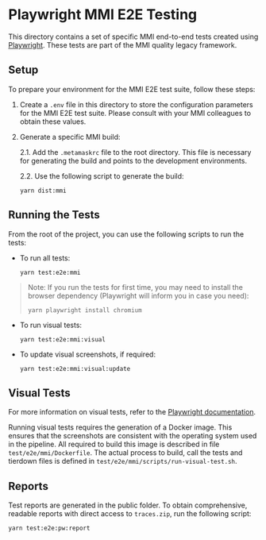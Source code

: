 # Playwright MMI E2E Testing

This directory contains a set of specific MMI end-to-end tests created using [Playwright](https://playwright.dev/). These tests are part of the MMI quality legacy framework.

## Setup

To prepare your environment for the MMI E2E test suite, follow these steps:

1. Create a `.env` file in this directory to store the configuration parameters for the MMI E2E test suite. Please consult with your MMI colleagues to obtain these values.

2. Generate a specific MMI build:

    2.1. Add the `.metamaskrc` file to the root directory. This file is necessary for generating the build and points to the development environments.

    2.2. Use the following script to generate the build:
    ```
    yarn dist:mmi
    ```

## Running the Tests

From the root of the project, you can use the following scripts to run the tests:

- To run all tests:
  ```
  yarn test:e2e:mmi
  ```

> Note: If you run the tests for first time, you may need to install the browser dependency (Playwright will inform you in case you need):
> ```
> yarn playwright install chromium
>```

- To run visual tests:
  ```
  yarn test:e2e:mmi:visual
  ```
- To update visual screenshots, if required:
  ```
  yarn test:e2e:mmi:visual:update
  ```

## Visual Tests

For more information on visual tests, refer to the [Playwright documentation](https://playwright.dev/docs/test-snapshots).

Running visual tests requires the generation of a Docker image. This ensures that the screenshots are consistent with the operating system used in the pipeline. All required to build this image is described in file `test/e2e/mmi/Dockerfile`. The actual process to build, call the tests and tierdown files is defined in `test/e2e/mmi/scripts/run-visual-test.sh`.

## Reports

Test reports are generated in the public folder. To obtain comprehensive, readable reports with direct access to `traces.zip`, run the following script:
```
yarn test:e2e:pw:report
```